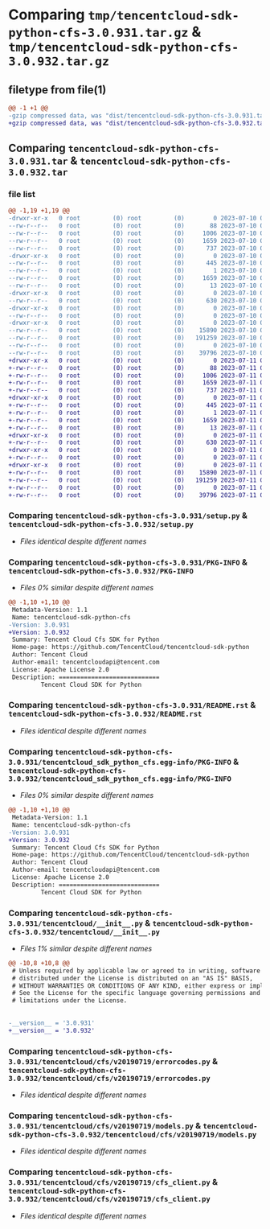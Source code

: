 # Comparing `tmp/tencentcloud-sdk-python-cfs-3.0.931.tar.gz` & `tmp/tencentcloud-sdk-python-cfs-3.0.932.tar.gz`

## filetype from file(1)

```diff
@@ -1 +1 @@
-gzip compressed data, was "dist/tencentcloud-sdk-python-cfs-3.0.931.tar", last modified: Mon Jul 10 00:33:11 2023, max compression
+gzip compressed data, was "dist/tencentcloud-sdk-python-cfs-3.0.932.tar", last modified: Tue Jul 11 00:33:32 2023, max compression
```

## Comparing `tencentcloud-sdk-python-cfs-3.0.931.tar` & `tencentcloud-sdk-python-cfs-3.0.932.tar`

### file list

```diff
@@ -1,19 +1,19 @@
-drwxr-xr-x   0 root         (0) root         (0)        0 2023-07-10 00:33:11.000000 tencentcloud-sdk-python-cfs-3.0.931/
--rw-r--r--   0 root         (0) root         (0)       88 2023-07-10 00:33:11.000000 tencentcloud-sdk-python-cfs-3.0.931/setup.cfg
--rw-r--r--   0 root         (0) root         (0)     1006 2023-07-10 00:33:11.000000 tencentcloud-sdk-python-cfs-3.0.931/setup.py
--rw-r--r--   0 root         (0) root         (0)     1659 2023-07-10 00:33:11.000000 tencentcloud-sdk-python-cfs-3.0.931/PKG-INFO
--rw-r--r--   0 root         (0) root         (0)      737 2023-07-10 00:33:11.000000 tencentcloud-sdk-python-cfs-3.0.931/README.rst
-drwxr-xr-x   0 root         (0) root         (0)        0 2023-07-10 00:33:11.000000 tencentcloud-sdk-python-cfs-3.0.931/tencentcloud_sdk_python_cfs.egg-info/
--rw-r--r--   0 root         (0) root         (0)      445 2023-07-10 00:33:11.000000 tencentcloud-sdk-python-cfs-3.0.931/tencentcloud_sdk_python_cfs.egg-info/SOURCES.txt
--rw-r--r--   0 root         (0) root         (0)        1 2023-07-10 00:33:11.000000 tencentcloud-sdk-python-cfs-3.0.931/tencentcloud_sdk_python_cfs.egg-info/dependency_links.txt
--rw-r--r--   0 root         (0) root         (0)     1659 2023-07-10 00:33:11.000000 tencentcloud-sdk-python-cfs-3.0.931/tencentcloud_sdk_python_cfs.egg-info/PKG-INFO
--rw-r--r--   0 root         (0) root         (0)       13 2023-07-10 00:33:11.000000 tencentcloud-sdk-python-cfs-3.0.931/tencentcloud_sdk_python_cfs.egg-info/top_level.txt
-drwxr-xr-x   0 root         (0) root         (0)        0 2023-07-10 00:33:11.000000 tencentcloud-sdk-python-cfs-3.0.931/tencentcloud/
--rw-r--r--   0 root         (0) root         (0)      630 2023-07-10 00:33:11.000000 tencentcloud-sdk-python-cfs-3.0.931/tencentcloud/__init__.py
-drwxr-xr-x   0 root         (0) root         (0)        0 2023-07-10 00:33:11.000000 tencentcloud-sdk-python-cfs-3.0.931/tencentcloud/cfs/
--rw-r--r--   0 root         (0) root         (0)        0 2023-07-10 00:33:11.000000 tencentcloud-sdk-python-cfs-3.0.931/tencentcloud/cfs/__init__.py
-drwxr-xr-x   0 root         (0) root         (0)        0 2023-07-10 00:33:11.000000 tencentcloud-sdk-python-cfs-3.0.931/tencentcloud/cfs/v20190719/
--rw-r--r--   0 root         (0) root         (0)    15890 2023-07-10 00:33:11.000000 tencentcloud-sdk-python-cfs-3.0.931/tencentcloud/cfs/v20190719/errorcodes.py
--rw-r--r--   0 root         (0) root         (0)   191259 2023-07-10 00:33:11.000000 tencentcloud-sdk-python-cfs-3.0.931/tencentcloud/cfs/v20190719/models.py
--rw-r--r--   0 root         (0) root         (0)        0 2023-07-10 00:33:11.000000 tencentcloud-sdk-python-cfs-3.0.931/tencentcloud/cfs/v20190719/__init__.py
--rw-r--r--   0 root         (0) root         (0)    39796 2023-07-10 00:33:11.000000 tencentcloud-sdk-python-cfs-3.0.931/tencentcloud/cfs/v20190719/cfs_client.py
+drwxr-xr-x   0 root         (0) root         (0)        0 2023-07-11 00:33:32.000000 tencentcloud-sdk-python-cfs-3.0.932/
+-rw-r--r--   0 root         (0) root         (0)       88 2023-07-11 00:33:32.000000 tencentcloud-sdk-python-cfs-3.0.932/setup.cfg
+-rw-r--r--   0 root         (0) root         (0)     1006 2023-07-11 00:33:32.000000 tencentcloud-sdk-python-cfs-3.0.932/setup.py
+-rw-r--r--   0 root         (0) root         (0)     1659 2023-07-11 00:33:32.000000 tencentcloud-sdk-python-cfs-3.0.932/PKG-INFO
+-rw-r--r--   0 root         (0) root         (0)      737 2023-07-11 00:33:32.000000 tencentcloud-sdk-python-cfs-3.0.932/README.rst
+drwxr-xr-x   0 root         (0) root         (0)        0 2023-07-11 00:33:32.000000 tencentcloud-sdk-python-cfs-3.0.932/tencentcloud_sdk_python_cfs.egg-info/
+-rw-r--r--   0 root         (0) root         (0)      445 2023-07-11 00:33:32.000000 tencentcloud-sdk-python-cfs-3.0.932/tencentcloud_sdk_python_cfs.egg-info/SOURCES.txt
+-rw-r--r--   0 root         (0) root         (0)        1 2023-07-11 00:33:32.000000 tencentcloud-sdk-python-cfs-3.0.932/tencentcloud_sdk_python_cfs.egg-info/dependency_links.txt
+-rw-r--r--   0 root         (0) root         (0)     1659 2023-07-11 00:33:32.000000 tencentcloud-sdk-python-cfs-3.0.932/tencentcloud_sdk_python_cfs.egg-info/PKG-INFO
+-rw-r--r--   0 root         (0) root         (0)       13 2023-07-11 00:33:32.000000 tencentcloud-sdk-python-cfs-3.0.932/tencentcloud_sdk_python_cfs.egg-info/top_level.txt
+drwxr-xr-x   0 root         (0) root         (0)        0 2023-07-11 00:33:32.000000 tencentcloud-sdk-python-cfs-3.0.932/tencentcloud/
+-rw-r--r--   0 root         (0) root         (0)      630 2023-07-11 00:33:32.000000 tencentcloud-sdk-python-cfs-3.0.932/tencentcloud/__init__.py
+drwxr-xr-x   0 root         (0) root         (0)        0 2023-07-11 00:33:32.000000 tencentcloud-sdk-python-cfs-3.0.932/tencentcloud/cfs/
+-rw-r--r--   0 root         (0) root         (0)        0 2023-07-11 00:33:32.000000 tencentcloud-sdk-python-cfs-3.0.932/tencentcloud/cfs/__init__.py
+drwxr-xr-x   0 root         (0) root         (0)        0 2023-07-11 00:33:32.000000 tencentcloud-sdk-python-cfs-3.0.932/tencentcloud/cfs/v20190719/
+-rw-r--r--   0 root         (0) root         (0)    15890 2023-07-11 00:33:32.000000 tencentcloud-sdk-python-cfs-3.0.932/tencentcloud/cfs/v20190719/errorcodes.py
+-rw-r--r--   0 root         (0) root         (0)   191259 2023-07-11 00:33:32.000000 tencentcloud-sdk-python-cfs-3.0.932/tencentcloud/cfs/v20190719/models.py
+-rw-r--r--   0 root         (0) root         (0)        0 2023-07-11 00:33:32.000000 tencentcloud-sdk-python-cfs-3.0.932/tencentcloud/cfs/v20190719/__init__.py
+-rw-r--r--   0 root         (0) root         (0)    39796 2023-07-11 00:33:32.000000 tencentcloud-sdk-python-cfs-3.0.932/tencentcloud/cfs/v20190719/cfs_client.py
```

### Comparing `tencentcloud-sdk-python-cfs-3.0.931/setup.py` & `tencentcloud-sdk-python-cfs-3.0.932/setup.py`

 * *Files identical despite different names*

### Comparing `tencentcloud-sdk-python-cfs-3.0.931/PKG-INFO` & `tencentcloud-sdk-python-cfs-3.0.932/PKG-INFO`

 * *Files 0% similar despite different names*

```diff
@@ -1,10 +1,10 @@
 Metadata-Version: 1.1
 Name: tencentcloud-sdk-python-cfs
-Version: 3.0.931
+Version: 3.0.932
 Summary: Tencent Cloud Cfs SDK for Python
 Home-page: https://github.com/TencentCloud/tencentcloud-sdk-python
 Author: Tencent Cloud
 Author-email: tencentcloudapi@tencent.com
 License: Apache License 2.0
 Description: ============================
         Tencent Cloud SDK for Python
```

### Comparing `tencentcloud-sdk-python-cfs-3.0.931/README.rst` & `tencentcloud-sdk-python-cfs-3.0.932/README.rst`

 * *Files identical despite different names*

### Comparing `tencentcloud-sdk-python-cfs-3.0.931/tencentcloud_sdk_python_cfs.egg-info/PKG-INFO` & `tencentcloud-sdk-python-cfs-3.0.932/tencentcloud_sdk_python_cfs.egg-info/PKG-INFO`

 * *Files 0% similar despite different names*

```diff
@@ -1,10 +1,10 @@
 Metadata-Version: 1.1
 Name: tencentcloud-sdk-python-cfs
-Version: 3.0.931
+Version: 3.0.932
 Summary: Tencent Cloud Cfs SDK for Python
 Home-page: https://github.com/TencentCloud/tencentcloud-sdk-python
 Author: Tencent Cloud
 Author-email: tencentcloudapi@tencent.com
 License: Apache License 2.0
 Description: ============================
         Tencent Cloud SDK for Python
```

### Comparing `tencentcloud-sdk-python-cfs-3.0.931/tencentcloud/__init__.py` & `tencentcloud-sdk-python-cfs-3.0.932/tencentcloud/__init__.py`

 * *Files 1% similar despite different names*

```diff
@@ -10,8 +10,8 @@
 # Unless required by applicable law or agreed to in writing, software
 # distributed under the License is distributed on an "AS IS" BASIS,
 # WITHOUT WARRANTIES OR CONDITIONS OF ANY KIND, either express or implied.
 # See the License for the specific language governing permissions and
 # limitations under the License.
 
 
-__version__ = '3.0.931'
+__version__ = '3.0.932'
```

### Comparing `tencentcloud-sdk-python-cfs-3.0.931/tencentcloud/cfs/v20190719/errorcodes.py` & `tencentcloud-sdk-python-cfs-3.0.932/tencentcloud/cfs/v20190719/errorcodes.py`

 * *Files identical despite different names*

### Comparing `tencentcloud-sdk-python-cfs-3.0.931/tencentcloud/cfs/v20190719/models.py` & `tencentcloud-sdk-python-cfs-3.0.932/tencentcloud/cfs/v20190719/models.py`

 * *Files identical despite different names*

### Comparing `tencentcloud-sdk-python-cfs-3.0.931/tencentcloud/cfs/v20190719/cfs_client.py` & `tencentcloud-sdk-python-cfs-3.0.932/tencentcloud/cfs/v20190719/cfs_client.py`

 * *Files identical despite different names*

